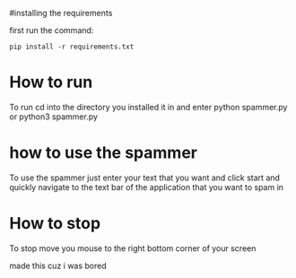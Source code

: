 #installing the requirements

first run the command:
```
pip install -r requirements.txt
```

# How to run
To run cd into the directory you installed it in and enter python spammer.py or python3 spammer.py


# how to use the spammer

To use the spammer just enter your text that you want and click start and quickly navigate to the text bar of the application that you want to spam in

# How to stop

To stop move you mouse to the right bottom corner of your screen


made this cuz i was bored
